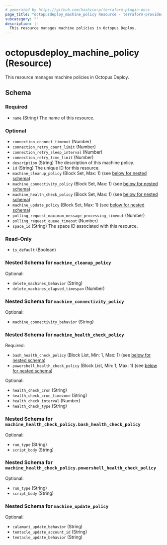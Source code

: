 ```yaml
---
# generated by https://github.com/hashicorp/terraform-plugin-docs
page_title: "octopusdeploy_machine_policy Resource - terraform-provider-octopusdeploy"
subcategory: ""
description: |-
  This resource manages machine policies in Octopus Deploy.
---
```


# octopusdeploy_machine_policy (Resource)

This resource manages machine policies in Octopus Deploy.



<!-- schema generated by tfplugindocs -->
## Schema

### Required

- `name` (String) The name of this resource.

### Optional

- `connection_connect_timeout` (Number)
- `connection_retry_count_limit` (Number)
- `connection_retry_sleep_interval` (Number)
- `connection_retry_time_limit` (Number)
- `description` (String) The description of this machine policy.
- `id` (String) The unique ID for this resource.
- `machine_cleanup_policy` (Block Set, Max: 1) (see [below for nested schema](#nestedblock--machine_cleanup_policy))
- `machine_connectivity_policy` (Block Set, Max: 1) (see [below for nested schema](#nestedblock--machine_connectivity_policy))
- `machine_health_check_policy` (Block Set, Max: 1) (see [below for nested schema](#nestedblock--machine_health_check_policy))
- `machine_update_policy` (Block Set, Max: 1) (see [below for nested schema](#nestedblock--machine_update_policy))
- `polling_request_maximum_message_processing_timeout` (Number)
- `polling_request_queue_timeout` (Number)
- `space_id` (String) The space ID associated with this resource.

### Read-Only

- `is_default` (Boolean)

<a id="nestedblock--machine_cleanup_policy"></a>
### Nested Schema for `machine_cleanup_policy`

Optional:

- `delete_machines_behavior` (String)
- `delete_machines_elapsed_timespan` (Number)


<a id="nestedblock--machine_connectivity_policy"></a>
### Nested Schema for `machine_connectivity_policy`

Optional:

- `machine_connectivity_behavior` (String)


<a id="nestedblock--machine_health_check_policy"></a>
### Nested Schema for `machine_health_check_policy`

Required:

- `bash_health_check_policy` (Block List, Min: 1, Max: 1) (see [below for nested schema](#nestedblock--machine_health_check_policy--bash_health_check_policy))
- `powershell_health_check_policy` (Block List, Min: 1, Max: 1) (see [below for nested schema](#nestedblock--machine_health_check_policy--powershell_health_check_policy))

Optional:

- `health_check_cron` (String)
- `health_check_cron_timezone` (String)
- `health_check_interval` (Number)
- `health_check_type` (String)

<a id="nestedblock--machine_health_check_policy--bash_health_check_policy"></a>
### Nested Schema for `machine_health_check_policy.bash_health_check_policy`

Optional:

- `run_type` (String)
- `script_body` (String)


<a id="nestedblock--machine_health_check_policy--powershell_health_check_policy"></a>
### Nested Schema for `machine_health_check_policy.powershell_health_check_policy`

Optional:

- `run_type` (String)
- `script_body` (String)



<a id="nestedblock--machine_update_policy"></a>
### Nested Schema for `machine_update_policy`

Optional:

- `calamari_update_behavior` (String)
- `tentacle_update_account_id` (String)
- `tentacle_update_behavior` (String)


